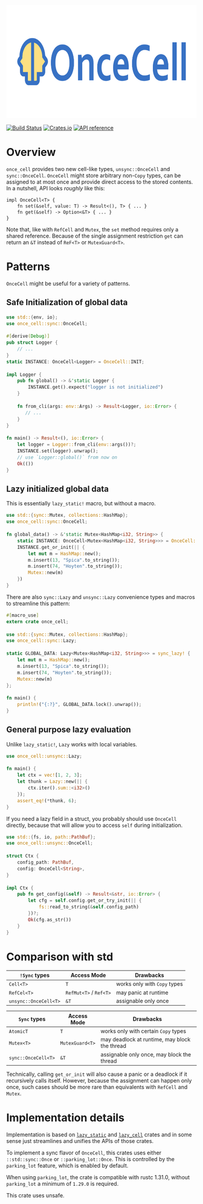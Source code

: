 <p align="center"><img src="design/logo.png" alt="once_cell" height="300px"></p>


[![Build Status](https://travis-ci.org/matklad/once_cell.svg?branch=master)](https://travis-ci.org/matklad/once_cell)
[![Crates.io](https://img.shields.io/crates/v/once_cell.svg)](https://crates.io/crates/once_cell)
[![API reference](https://docs.rs/once_cell/badge.svg)](https://docs.rs/once_cell/)

# Overview

`once_cell` provides two new cell-like types, `unsync::OnceCell` and `sync::OnceCell`. `OnceCell`
might store arbitrary non-`Copy` types, can be assigned to at most once and provide direct access
to the stored contents. In a nutshell, API looks *roughly* like this:

```rust,no-run
impl OnceCell<T> {
    fn set(&self, value: T) -> Result<(), T> { ... }
    fn get(&self) -> Option<&T> { ... }
}
```

Note that, like with `RefCell` and `Mutex`, the `set` method requires only a shared reference.
Because of the single assignment restriction `get` can return an `&T` instead of `ReF<T>`
or `MutexGuard<T>`.

# Patterns

`OnceCell` might be useful for a variety of patterns.

## Safe Initialization of global data


```rust
use std::{env, io};
use once_cell::sync::OnceCell;

#[derive(Debug)]
pub struct Logger {
    // ...
}
static INSTANCE: OnceCell<Logger> = OnceCell::INIT;

impl Logger {
    pub fn global() -> &'static Logger {
        INSTANCE.get().expect("logger is not initialized")
    }

    fn from_cli(args: env::Args) -> Result<Logger, io::Error> {
       // ...
    }
}

fn main() -> Result<(), io::Error> {
    let logger = Logger::from_cli(env::args())?;
    INSTANCE.set(logger).unwrap();
    // use `Logger::global()` from now on
    Ok(())
}
```

## Lazy initialized global data

This is essentially `lazy_static!` macro, but without a macro.

```rust
use std::{sync::Mutex, collections::HashMap};
use once_cell::sync::OnceCell;

fn global_data() -> &'static Mutex<HashMap<i32, String>> {
    static INSTANCE: OnceCell<Mutex<HashMap<i32, String>>> = OnceCell::INIT;
    INSTANCE.get_or_init(|| {
        let mut m = HashMap::new();
        m.insert(13, "Spica".to_string());
        m.insert(74, "Hoyten".to_string());
        Mutex::new(m)
    })
}
```

There are also `sync::Lazy` and `unsync::Lazy` convenience types and macros
to streamline this pattern:

```rust
#[macro_use]
extern crate once_cell;

use std::{sync::Mutex, collections::HashMap};
use once_cell::sync::Lazy;

static GLOBAL_DATA: Lazy<Mutex<HashMap<i32, String>>> = sync_lazy! {
    let mut m = HashMap::new();
    m.insert(13, "Spica".to_string());
    m.insert(74, "Hoyten".to_string());
    Mutex::new(m)
};

fn main() {
    println!("{:?}", GLOBAL_DATA.lock().unwrap());
}
```

## General purpose lazy evaluation

Unlike `lazy_static!`, `Lazy` works with local variables.

```rust
use once_cell::unsync::Lazy;

fn main() {
    let ctx = vec![1, 2, 3];
    let thunk = Lazy::new(|| {
        ctx.iter().sum::<i32>()
    });
    assert_eq!(*thunk, 6);
}
```

If you need a lazy field in a struct, you probably should use `OnceCell`
directly, because that will allow you to access `self` during initialization.

```rust
use std::{fs, io, path::PathBuf};
use once_cell::unsync::OnceCell;

struct Ctx {
    config_path: PathBuf,
    config: OnceCell<String>,
}

impl Ctx {
    pub fn get_config(&self) -> Result<&str, io::Error> {
        let cfg = self.config.get_or_try_init(|| {
            fs::read_to_string(&self.config_path)
        })?;
        Ok(cfg.as_str())
    }
}
```

# Comparison with std

|`!Sync` types         | Access Mode            | Drawbacks                                     |
|----------------------|------------------------|-----------------------------------------------|
|`Cell<T>`             | `T`                    | works only with `Copy` types                  |
|`RefCel<T>`           | `RefMut<T>` / `Ref<T>` | may panic at runtime                          |
|`unsync::OnceCell<T>` | `&T`                   | assignable only once                          |

|`Sync` types          | Access Mode            | Drawbacks                                     |
|----------------------|------------------------|-----------------------------------------------|
|`AtomicT`             | `T`                    | works only with certain `Copy` types          |
|`Mutex<T>`            | `MutexGuard<T>`        | may deadlock at runtime, may block the thread |
|`sync::OnceCell<T>`   | `&T`                   | assignable only once, may block the thread    |

Technically, calling `get_or_init` will also cause a panic or a deadlock if it recursively calls
itself. However, because the assignment can happen only once, such cases should be more rare than
equivalents with `RefCell` and `Mutex`.

# Implementation details

Implementation is based on [`lazy_static`](https://github.com/rust-lang-nursery/lazy-static.rs/) and
[`lazy_cell`](https://github.com/indiv0/lazycell/) crates and in some sense just streamlines and
unifies the APIs of those crates.

To implement a sync flavor of `OnceCell`, this crates uses either `::std::sync::Once` or
`::parking_lot::Once`. This is controlled by the `parking_lot` feature, which is enabled by default.

When using `parking_lot`, the crate is compatible with rustc 1.31.0, without `parking_lot` a minimum
of `1.29.0` is required.

This crate uses unsafe.
